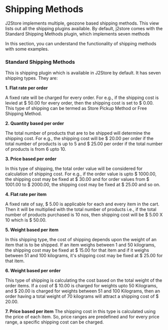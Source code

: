 # Shipping Methods

J2Store implements multiple, geozone based shipping methods. This view lists out all the shipping plugins available. By default, j2store comes with the Standard Shipping Methods plugin, which implements seven methods

In this section, you can understand the functionality of shipping methods with some examples.

### Standard Shipping Methods

This is shipping plugin which is available in J2Store by default. It has seven shipping types. They are:

**1. Flat rate per order**

A fixed rate will be charged for every order. For e.g., if the shipping cost is levied at $ 50.00 for every order, then the shipping cost is set to $ 0.00. This type of shipping can be termed as Store Pickup Method or Free Shipping Method.

**2. Quantity based per order**

The total number of products that are to be shipped will determine the shipping cost. For e.g., the shipping cost will be $ 20.00 per order if the total number of products is up to 5 and $ 25.00 per order if the total number of products is from 6 upto 10.

**3. Price based per order**

In this type of shipping, the total order value will be considered for calculation of shipping cost. For e.g., if the order value is upto $ 1000.00, the shipping cost may be fixed at $ 30.00 and for order values from $ 1001.00 to $ 2000.00, the shipping cost may be fixed at $ 25.00 and so on.

**4. Flat rate per item**

A fixed rate of say, $ 5.00 is applicable for each and every item in the cart. Then it will be multiplied with the total number of products i.e., if the total number of products purchased is 10 nos, then shipping cost will be $ 5.00 X 10 which is $ 50.00.

**5. Weight based per item**

In this shipping type, the cost of shipping depends upon the weight of an item that is to be shipped. If an item weighs between 1 and 50 kilograms, the shipping cost may be fixed at $ 15.00 for that item and if it weighs between 51 and 100 kilograms, it's shipping cost may be fixed at $ 25.00 for that item.

**6. Weight based per order**

This type of shipping is calculating the cost based on the total weight of the order items. If a cost of $ 10.00 is charged for weights upto 50 Kilograms, and $ 20.00 is charged for weights between 51 and 100 Kilograms, then an order having a total weight of 70 kilograms will attract a shipping cost of $ 20.00.

**7. Price based per item**
The shipping cost in this type is calculated using the price of each item. So, price ranges are predefined and for every price range, a specific shipping cost can be charged.













